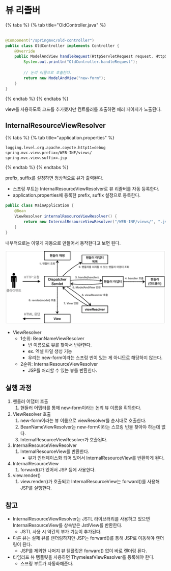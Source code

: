 # 뷰 리졸버

{% tabs %} {% tab title="OldController.java" %}

```java

@Component("/springmvc/old-controller")
public class OldController implements Controller {
    @Override
    public ModelAndView handleRequest(HttpServletRequest request, HttpServletResponse response) throws Exception {
        System.out.println("OldController.handleRequest");

        // 논리 이름으로 호출한다.
        return new ModelAndView("new-form");
    }
}
```

{% endtab %} {% endtabs %}

view를 사용하도록 코드를 추가했지만 컨트롤러를 호출하면 에러 페이지가 노출된다.

## InternalResourceViewResolver

{% tabs %} {% tab title="application.properties" %}

```properties
logging.level.org.apache.coyote.http11=debug
spring.mvc.view.prefix=/WEB-INF/views/
spring.mvc.view.suffix=.jsp
```

{% endtab %} {% endtabs %}

prefix, suffix를 설정하면 정상적으로 뷰가 출력된다.

- 스프링 부트는 InternalResourceViewResolver로 뷰 리졸버를 자동 등록한다.
- application.properties에 등록한 prefix, suffix 설정으로 등록한다.

```java
public class MainApplication {
    @Bean
    ViewResolver internalResourceViewResolver() {
        return new InternalResourceViewResolver("/WEB-INF/views/", ".jsp");
    }
}
```

내부적으로는 이렇게 자동으로 만들어서 동작한다고 보면 된다.

![](../../.gitbook/assets/kimyounghan-spring-mvc/05/screenshot%202022-02-13%20오전%2011.40.25.png)

- ViewResolver
    - 1순위: BeanNameViewResolver
        - 빈 이름으로 뷰를 찾아서 반환한다.
        - ex. 엑셀 파일 생성 기능
        - 우리는 new-form이라는 스프링 빈이 있는 게 아니므로 해당하지 않는다.
    - 2순위: InternalResourceViewResolver
        - JSP를 처리할 수 있는 뷰를 반환한다.

## 실행 과정

1. 핸들러 어댑터 호출
    1. 핸들러 어댑터를 통해 new-form이라는 논리 뷰 이름을 획득한다.
2. ViewResolver 호출
    1. new-form이라는 뷰 이름으로 viewResolver를 순서대로 호출한다.
    2. BeanNameViewResolver는 new-form이라는 스프링 빈을 찾아야 하는데 없다.
    3. InternalResourceViewResolver가 호출된다.
3. InternalResourceViewResolver
    1. InternalResourceView를 반환한다.
        - 뷰가 인터페이스화 되어 있어서 InternalResourceView를 반환하게 된다.
4. InternalResourceView
    1. forward()가 있어서 JSP 등에 사용한다.
5. view.render()
    1. view.render()가 호출되고 InternalResourceView는 forward()를 사용해 JSP를 실행한다.

## 참고

- InternalResourceViewResolver는 JSTL 라이브러리를 사용하고 있으면 InternalResourceView를 상속받은 JstlView를 반환한다.
    - JSTL 사용 시 약간의 부가 기능이 추가된다.
- 다른 뷰는 실제 뷰를 렌더링하지만 JSP는 forward()를 통해 JSP로 이동해야 렌더링이 된다.
    - JSP를 제외한 나머지 뷰 템플릿은 forward() 없이 바로 렌더링 된다.
- 타임리프 뷰 템플릿을 사용하면 ThymeleafViewResolver를 등록해야 한다.
    - 스프링 부트가 자동화해준다.